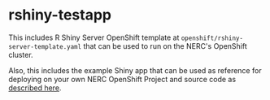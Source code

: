 # rshiny-testapp
This includes R Shiny Server OpenShift template at `openshift/rshiny-server-template.yaml`
that can be used to run on the NERC's OpenShift cluster.

Also, this includes the example Shiny app that can be used as reference for deploying
on your own NERC OpenShift Project and source code as [described here](https://nerc-project.github.io/nerc-docs/other-tools/R/r-shiny-server/running-rshiny-on-NERC/#running-rshiny-server-on-nerc-openshift).

